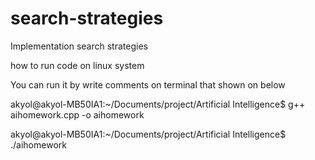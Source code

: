 # search-strategies
Implementation search strategies

how to run code on linux system

You can run it by write comments on terminal that shown on below 

akyol@akyol-MB50IA1:~/Documents/project/Artificial Intelligence$ g++ aihomework.cpp -o aihomework

akyol@akyol-MB50IA1:~/Documents/project/Artificial Intelligence$ ./aihomework

